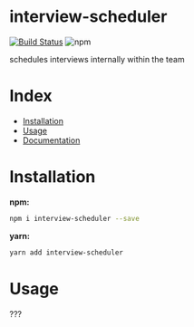 # interview-scheduler

[![Build Status](https://travis-ci.com/tusharmath/interview-scheduler.svg?branch=master)](https://travis-ci.com/tusharmath/interview-scheduler)
![npm](https://img.shields.io/npm/v/interview-scheduler.svg)

schedules interviews internally within the team

# Index

- [Installation](#installation)
- [Usage](#usage)
- [Documentation](https://tusharmath.com/interview-scheduler)

# Installation

**npm:**

```bash
npm i interview-scheduler --save
```

**yarn:**

```bash
yarn add interview-scheduler
```

# Usage

???
